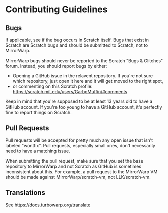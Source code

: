 # Contributing Guidelines

## Bugs

If applicable, see if the bug occurs in Scratch itself. Bugs that exist in Scratch are Scratch bugs and should be submitted to Scratch, not to MirrorWarp.

MirrorWarp bugs should never be reported to the Scratch "Bugs & Glitches" forum. Instead, you should report bugs by either:

 - Opening a GitHub issue in the relavent repository. If you're not sure which repository, just open it here and it will get moved to the right spot,
 - or commenting on this Scratch profile: https://scratch.mit.edu/users/GarboMuffin/#comments

Keep in mind that you're supposed to be at least 13 years old to have a GitHub account. If you're too young to have a GitHub account, it's perfectly fine to report things on Scratch.

## Pull Requests

Pull requests will be accepted for pretty much any open issue that isn't labeled "wontfix". Pull requests, especially small ones, don't necessarily need to have a matching issue.

When submitting the pull request, make sure that you set the base repository to MirrorWarp and not Scratch as GitHub is sometimes inconsistent about this. For example, a pull request to the MirrorWarp VM should be made against MirrorWarp/scratch-vm, not LLK/scratch-vm.

## Translations

See https://docs.turbowarp.org/translate
